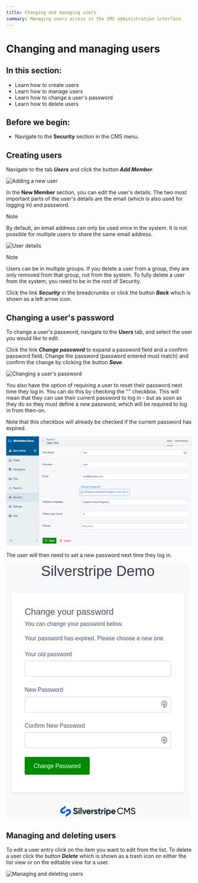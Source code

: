 ```yaml
---
title: Changing and managing users
summary: Managing users access in the CMS administration interface.
---
```


# Changing and managing users

## In this section:

* Learn how to create users
* Learn how to manage users
* Learn how to change a user's password
* Learn how to delete users

## Before we begin:

* Navigate to the **Security** section in the CMS menu.

## Creating users

Navigate to the tab ***Users*** and click the button ***Add Member***.

![Adding a new user](../_images/users-add-member.png)

In the **New Member** section, you can edit the user's details. The two most important parts of the user's details are the email (which is also used for logging in) and password.

> [!NOTE]
> By default, an email address can only be used once in the system. It is not possible for multiple users to share the same email address.

![User details](../_images/user-details.png)

> [!NOTE]
> Users can be in multiple groups. If you delete a user from a group, they are only removed from that group, not from the system. To fully delete a user from the system, you need to be in the root of Security.
>
> Click the link ***Security*** in the breadcrumbs or click the button ***Back*** which is shown as a left arrow icon.

## Changing a user's password

To change a user's password, navigate to the ***Users*** tab, and select the user you would like to edit.

Click the link ***Change password*** to expand a password field and a confirm password field. Change the password (password entered must match) and confirm the change by clicking the button ***Save***.

![Changing a user's password](../_images/change-password.png)

You also have the option of requiring a user to reset their password next time they log in. You can do this by checking the "" checkbox. This will mean that they can use their current password to log in - but as soon as they do so they must define a _new_ password, which will be required to log in from then-on.

Note that this checkbox will already be checked if the current password has expired.

![Require a user's password to change next login](../_images/change-password-next-login.png)

The user will then need to set a new password next time they log in.

![Setting a new password after it expires](../_images/password-expired.png)

## Managing and deleting users

To edit a user entry click on the item you want to edit from the list. To delete a user click the button ***Delete*** which is shown as a trash icon on either the list view or on the editable view for a user.

![Managing and deleting users](../_images/edit-delete-user.png)
